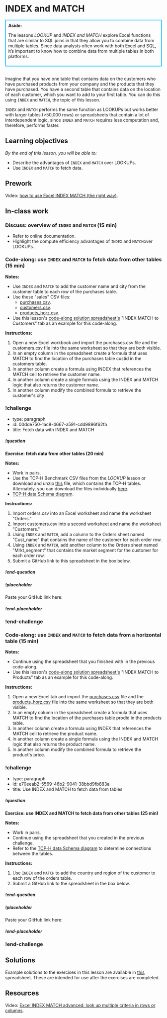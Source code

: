 # INDEX and MATCH

<div class='bg-info' style='padding:8px;border-style:solid;border-width:2px;border-color:#00BFFF'>
<strong>Aside:</strong><br>

The lessons *LOOKUP* and *INDEX and MATCH* explore Excel functions that are similar to SQL joins in that they allow you to combine data from multiple tables. Since data analysts often work with both Excel and SQL, it’s important to know how to combine data from multiple tables in both platforms.
</div>

<br>

Imagine that you have one table that contains data on the customers who have purchased products from your company and the products that they have purchased. You have a second table that contains data on the location of each customer, which you want to add to your first table. You can do this using `INDEX` and `MATCH`, the topic of this lesson. 

`INDEX` and `MATCH` performs the same function as LOOKUPs but works better with larger tables (>50,000 rows) or spreadsheets that contain a lot of interdependent logic, since `INDEX` and `MATCH` requires less computation and, therefore, performs faster. 

## Learning objectives
*By the end of this lesson, you will be able to:*
* Describe the advantages of `INDEX` and `MATCH` over LOOKUPs.
* Use `INDEX` and `MATCH` to fetch data.

## Prework
Video: [how to use Excel INDEX MATCH (the right way)](https://www.youtube.com/watch?v=F264FpBDX28).

## In-class work

### Discuss: overview of `INDEX` and `MATCH` (15 min)
* Refer to online documentation.
* Highlight the compute efficiency advantages of `INDEX` and `MATCH`over LOOKUPs.

### Code-along: use `INDEX` and `MATCH` to fetch data from other tables (15 min)

**Notes:**

* Use `INDEX` and `MATCH` to add the customer name and city from the customer table to each row of the purchases table.
* Use these "sales" CSV files: 
    * [purchases.csv](https://drive.google.com/uc?export=download&id=1Nxvo7RzIfWELSglbDKOb1eVASXBvKgEW).
    * [customers.csv](https://drive.google.com/uc?export=download&id=1_69gMSjnx7owplIVzKu1SGdNLdNmXGez).
    * [products_horz.csv](https://drive.google.com/uc?export=download&id=1Hj1LauM6mS9qM-cbIydTgXs_Acu-iney).
* Use this lesson's [code-along solution spreadsheet's](https://drive.google.com/uc?export=download&id=1AtV3_yeH3aTi8h4eFKkhJ1_dqeeoVPtV) "INDEX MATCH to Customers" tab as an example for this code-along.

**Instructions:**

1. Open a new Excel workbook and import the purchases.csv file and the customers.csv file into the same worksheet so that they are both visible.
2. In an empty column in the spreadsheet create a formula that uses MATCH to find the location of the purchases table custid in the customers table.  
3. In another column create a formula using INDEX that references the MATCH cell to retrieve the customer name.
4. In another column create a single formula using the INDEX and MATCH logic that also returns the customer name.
5. In another column modify the combined formula to retrieve the customer's city 

### !challenge

* type: paragraph
* id: 00dde750-1ac8-4667-a591-cdd9896f62fa
* title: Fetch data with INDEX and MATCH

##### !question
**Exercise: fetch data from other tables (20 min)**

**Notes:**

* Work in pairs.
* Use the TCP-H Benchmark CSV files from the _LOOKUP_ lesson or download and unzip [this](https://drive.google.com/file/d/1rvKe9g7IU7MXVYQMKTy9ulYY-J60-an3/view?usp=sharing) file, which contains the TCP-H tables. Alternately, you can download the files individually [here](https://drive.google.com/drive/folders/1dwWXz3uoB_JVc0lcJXaDDU6nyt9v5aEl?usp=sharing).
* [TCP-H data Schema diagram](https://drive.google.com/file/d/150VWoQ2ZmqrOr2VZsA-EMtX9VJWDiXDI/view?usp=sharing).

**Instructions:**

1. Import orders.csv into an Excel worksheet and name the worksheet "Orders."
2. Import customers.csv into a second worksheet and name the worksheet "Customers."
3. Using `INDEX` and `MATCH`, add a column to the Orders sheet named "Cust_name" that contains the name of the customer for each order row.
4. Using `INDEX` and `MATCH`, add another column to the Orders sheet named "Mrkt_segment" that contains the market segment for the customer for each order row.
5. Submit a GitHub link to this spreadsheet in the box below.

##### !end-question

##### !placeholder

Paste your GitHub link here:

##### !end-placeholder

### !end-challenge

### Code-along: use `INDEX` and `MATCH` to fetch data from a horizontal table (15 min)

**Notes:**

* Continue using the spreadsheet that you finished with in the previous code-along.
* Use this lesson's [code-along solution spreadsheet's](https://drive.google.com/uc?export=download&id=1AtV3_yeH3aTi8h4eFKkhJ1_dqeeoVPtV) "INDEX MATCH to Products" tab as an example for this code-along.

**Instructions:**

1. Open a new Excel tab and import the [purchases.csv](https://drive.google.com/uc?export=download&id=1Nxvo7RzIfWELSglbDKOb1eVASXBvKgEW) file and the [products_horz.csv](https://drive.google.com/uc?export=download&id=1Hj1LauM6mS9qM-cbIydTgXs_Acu-iney) file into the same worksheet so that they are both visible.
2. In an empty column in the spreadsheet create a formula that uses MATCH to find the location of the purchases table prodid in the products table.  
3. In another column create a formula using INDEX that references the MATCH cell to retrieve the product name.
4. In another column create a single formula using the INDEX and MATCH logic that also returns the product name.
5. In another column modify the combined formula to retrieve the product's price.
    
### !challenge

* type: paragraph
* id: e70eeab2-5569-46b2-9041-38bbd9fb883a
* title: Use INDEX and MATCH to fetch data from tables

##### !question

**Exercise: use INDEX and MATCH to fetch data from other tables (25 min)**

**Notes:** 

* Work in pairs.
* Continue using the spreadsheet that you created in the previous challenge.
* Refer to the [TCP-H data Schema diagram](https://drive.google.com/file/d/150VWoQ2ZmqrOr2VZsA-EMtX9VJWDiXDI/view?usp=sharing) to determine connections between the tables.

**Instructions:**

1. Use `INDEX` and `MATCH` to add the country and region of the customer to each row of the orders table.
2. Submit a GitHub link to the spreadsheet in the box below.

##### !end-question

##### !placeholder

Paste your GitHub link here:

##### !end-placeholder

### !end-challenge

## Solutions
Example solutions to the exercises in this lesson are available in [this](https://drive.google.com/uc?export=download&id=1_wng2adQL5kCO8bZjJg13HWISiJbkpU3) spreadsheet. These are intended for use after the exercises are completed.

## Resources
Video: [Excel INDEX MATCH advanced: look up multiple criteria in rows or columns](https://www.youtube.com/watch?v=ontXHp9cwOQ).

